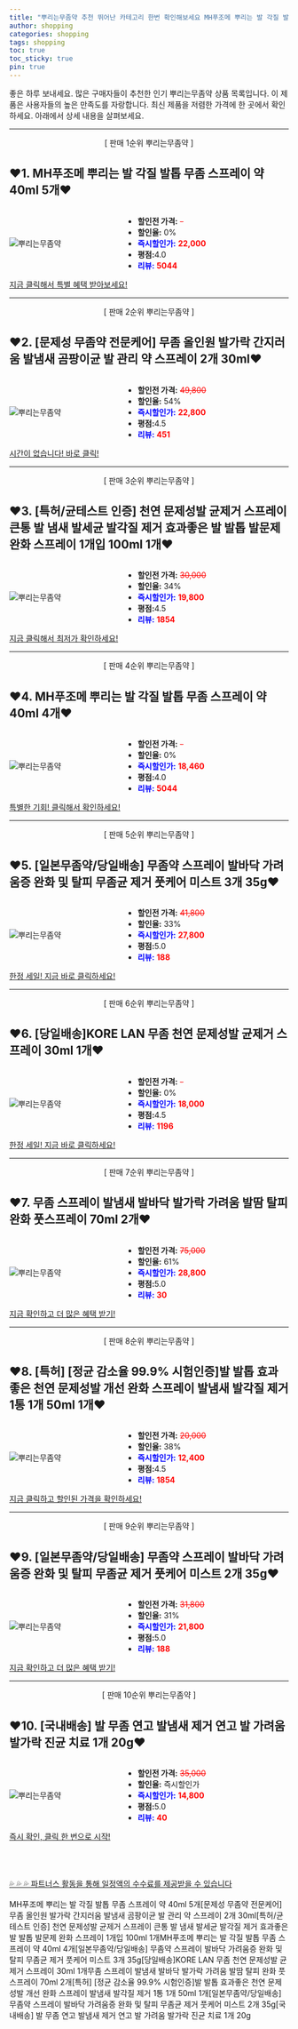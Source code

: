 ```yaml
---
title: "뿌리는무좀약 추천 뛰어난 카테고리 한번 확인해보세요 MH푸조메 뿌리는 발 각질 발톱"
author: shopping
categories: shopping
tags: shopping
toc: true
toc_sticky: true
pin: true
---
```

좋은 하루 보내세요. 많은 구매자들이 추천한 인기 뿌리는무좀약 상품 목록입니다. 이 제품은 사용자들의 높은 만족도를 자랑합니다. 최신 제품을 저렴한 가격에 한 곳에서 확인하세요. 아래에서 상세 내용을 살펴보세요.

---
<p class="toplist" style="margin: 0 auto; display: block; width: fit-content;">[ 판매 1순위 뿌리는무좀약 ]</p>

<h2><strong>❤️1. MH푸조메 뿌리는 발 각질 발톱 무좀 스프레이 약 40ml 5개❤️</strong></h2>

<div style="display: flex; align-items: center;">
    <div style="flex: 0.4;">
        <img src="https://thumbnail7.coupangcdn.com/thumbnails/remote/230x230ex/image/vendor_inventory/de4b/8b0fe451626cac04b76d2a9d4f533cbbad6e166379f0c63bdeab45feaaea.png" alt="뿌리는무좀약" style="max-width: 100%;">
    </div>
    <div style="flex: 0.6; margin-left: 10px;">
        <ul>
            <li><strong>할인전 가격:</strong> <del style="color: red;">-</del></li>
            <li><strong>할인율:</strong> 0%</li>
            <li><span style='color:blue'><strong>즉시할인가:</strong></span> <span style='color:red'><strong>22,000</strong></span></li>
            <li><strong>평점:</strong>4.0</li>
            <li><span style='color:blue'><strong>리뷰:</strong></span> <span style='color:red'><strong>5044</strong></span></li>
        </ul>
    </div>
</div>
<div class="center">
    <a href="https://selin100587001.github.io?lptag=AF9450613&subid=githubio&pageKey=7222821855&traceid=V0-153&itemId=20574587103&vendorItemId=82226869354" class="myButton">
        지금 클릭해서 특별 혜택 받아보세요!
    </a>
</div>


---
<p class="toplist" style="margin: 0 auto; display: block; width: fit-content;">[ 판매 2순위 뿌리는무좀약 ]</p>

<h2><strong>❤️2. [문제성 무좀약 전문케어] 무좀 올인원 발가락 간지러움 발냄새 곰팡이균 발 관리 약 스프레이 2개 30ml❤️</strong></h2>

<div style="display: flex; align-items: center;">
    <div style="flex: 0.4;">
        <img src="https://thumbnail10.coupangcdn.com/thumbnails/remote/230x230ex/image/vendor_inventory/bc74/be4d45f22063de241f3366e383cb3d70182dc70cb5d5c5aa5afb5a4ce9e9.png" alt="뿌리는무좀약" style="max-width: 100%;">
    </div>
    <div style="flex: 0.6; margin-left: 10px;">
        <ul>
            <li><strong>할인전 가격:</strong> <del style="color: red;">49,800</del></li>
            <li><strong>할인율:</strong> 54%</li>
            <li><span style='color:blue'><strong>즉시할인가:</strong></span> <span style='color:red'><strong>22,800</strong></span></li>
            <li><strong>평점:</strong>4.5</li>
            <li><span style='color:blue'><strong>리뷰:</strong></span> <span style='color:red'><strong>451</strong></span></li>
        </ul>
    </div>
</div>
<div class="center">
    <a href="https://selin100587001.github.io?lptag=AF9450613&subid=githubio&pageKey=7685428419&traceid=V0-153&itemId=20537255137&vendorItemId=90662154981" class="myButton">
        시간이 없습니다! 바로 클릭!
    </a>
</div>


---
<p class="toplist" style="margin: 0 auto; display: block; width: fit-content;">[ 판매 3순위 뿌리는무좀약 ]</p>

<h2><strong>❤️3. [특허/균테스트 인증] 천연 문제성발 균제거 스프레이 큰통 발 냄새 발세균 발각질 제거 효과좋은 발 발톱 발문제 완화 스프레이 1개입 100ml 1개❤️</strong></h2>

<div style="display: flex; align-items: center;">
    <div style="flex: 0.4;">
        <img src="https://thumbnail8.coupangcdn.com/thumbnails/remote/230x230ex/image/vendor_inventory/79ff/243bfbe5d9f7366d384890009aa39d5fbac1d720e736c048ffb6e77601b1.jpg" alt="뿌리는무좀약" style="max-width: 100%;">
    </div>
    <div style="flex: 0.6; margin-left: 10px;">
        <ul>
            <li><strong>할인전 가격:</strong> <del style="color: red;">30,000</del></li>
            <li><strong>할인율:</strong> 34%</li>
            <li><span style='color:blue'><strong>즉시할인가:</strong></span> <span style='color:red'><strong>19,800</strong></span></li>
            <li><strong>평점:</strong>4.5</li>
            <li><span style='color:blue'><strong>리뷰:</strong></span> <span style='color:red'><strong>1854</strong></span></li>
        </ul>
    </div>
</div>
<div class="center">
    <a href="https://selin100587001.github.io?lptag=AF9450613&subid=githubio&pageKey=7704604351&traceid=V0-153&itemId=20430197201&vendorItemId=89096153079" class="myButton">
        지금 클릭해서 최저가 확인하세요!
    </a>
</div>


---
<p class="toplist" style="margin: 0 auto; display: block; width: fit-content;">[ 판매 4순위 뿌리는무좀약 ]</p>

<h2><strong>❤️4. MH푸조메 뿌리는 발 각질 발톱 무좀 스프레이 약 40ml 4개❤️</strong></h2>

<div style="display: flex; align-items: center;">
    <div style="flex: 0.4;">
        <img src="https://thumbnail7.coupangcdn.com/thumbnails/remote/230x230ex/image/vendor_inventory/8bb1/8521b8bdec2c2cf58dde3e7120290d464b572790378cf73c6161cc34eb56.png" alt="뿌리는무좀약" style="max-width: 100%;">
    </div>
    <div style="flex: 0.6; margin-left: 10px;">
        <ul>
            <li><strong>할인전 가격:</strong> <del style="color: red;">-</del></li>
            <li><strong>할인율:</strong> 0%</li>
            <li><span style='color:blue'><strong>즉시할인가:</strong></span> <span style='color:red'><strong>18,460</strong></span></li>
            <li><strong>평점:</strong>4.0</li>
            <li><span style='color:blue'><strong>리뷰:</strong></span> <span style='color:red'><strong>5044</strong></span></li>
        </ul>
    </div>
</div>
<div class="center">
    <a href="https://selin100587001.github.io?lptag=AF9450613&subid=githubio&pageKey=7222821855&traceid=V0-153&itemId=20483449890&vendorItemId=82226869343" class="myButton">
        특별한 기회! 클릭해서 확인하세요!
    </a>
</div>


---
<p class="toplist" style="margin: 0 auto; display: block; width: fit-content;">[ 판매 5순위 뿌리는무좀약 ]</p>

<h2><strong>❤️5. [일본무좀약/당일배송] 무좀약 스프레이 발바닥 가려움증 완화 및 탈피 무좀균 제거 풋케어 미스트 3개 35g❤️</strong></h2>

<div style="display: flex; align-items: center;">
    <div style="flex: 0.4;">
        <img src="https://thumbnail8.coupangcdn.com/thumbnails/remote/230x230ex/image/vendor_inventory/c2af/be6054705b9c3f3199d91061f5af8e4de5cef9a6077febf08bb94183a489.jpg" alt="뿌리는무좀약" style="max-width: 100%;">
    </div>
    <div style="flex: 0.6; margin-left: 10px;">
        <ul>
            <li><strong>할인전 가격:</strong> <del style="color: red;">41,800</del></li>
            <li><strong>할인율:</strong> 33%</li>
            <li><span style='color:blue'><strong>즉시할인가:</strong></span> <span style='color:red'><strong>27,800</strong></span></li>
            <li><strong>평점:</strong>5.0</li>
            <li><span style='color:blue'><strong>리뷰:</strong></span> <span style='color:red'><strong>188</strong></span></li>
        </ul>
    </div>
</div>
<div class="center">
    <a href="https://selin100587001.github.io?lptag=AF9450613&subid=githubio&pageKey=8142143701&traceid=V0-153&itemId=23433739832&vendorItemId=90788348544" class="myButton">
        한정 세일! 지금 바로 클릭하세요!
    </a>
</div>


---
<p class="toplist" style="margin: 0 auto; display: block; width: fit-content;">[ 판매 6순위 뿌리는무좀약 ]</p>

<h2><strong>❤️6. [당일배송]KORE LAN 무좀 천연 문제성발 균제거 스프레이 30ml 1개❤️</strong></h2>

<div style="display: flex; align-items: center;">
    <div style="flex: 0.4;">
        <img src="https://thumbnail10.coupangcdn.com/thumbnails/remote/230x230ex/image/vendor_inventory/7072/82bd2637bab1631330fcdbe55d1e2fa3d27429e26f4f4e823229633d19b6.png" alt="뿌리는무좀약" style="max-width: 100%;">
    </div>
    <div style="flex: 0.6; margin-left: 10px;">
        <ul>
            <li><strong>할인전 가격:</strong> <del style="color: red;">-</del></li>
            <li><strong>할인율:</strong> 0%</li>
            <li><span style='color:blue'><strong>즉시할인가:</strong></span> <span style='color:red'><strong>18,000</strong></span></li>
            <li><strong>평점:</strong>4.5</li>
            <li><span style='color:blue'><strong>리뷰:</strong></span> <span style='color:red'><strong>1196</strong></span></li>
        </ul>
    </div>
</div>
<div class="center">
    <a href="https://selin100587001.github.io?lptag=AF9450613&subid=githubio&pageKey=7876775471&traceid=V0-153&itemId=17014675491&vendorItemId=90785521445" class="myButton">
        한정 세일! 지금 바로 클릭하세요!
    </a>
</div>


---
<p class="toplist" style="margin: 0 auto; display: block; width: fit-content;">[ 판매 7순위 뿌리는무좀약 ]</p>

<h2><strong>❤️7. 무좀 스프레이 발냄새 발바닥 발가락 가려움 발땀 탈피 완화 풋스프레이 70ml 2개❤️</strong></h2>

<div style="display: flex; align-items: center;">
    <div style="flex: 0.4;">
        <img src="https://thumbnail9.coupangcdn.com/thumbnails/remote/230x230ex/image/vendor_inventory/a072/a4da00fa5b6eddf78dd3ff6703528b8c2fb3bdd8c30e66e402da3f4c83c3.png" alt="뿌리는무좀약" style="max-width: 100%;">
    </div>
    <div style="flex: 0.6; margin-left: 10px;">
        <ul>
            <li><strong>할인전 가격:</strong> <del style="color: red;">75,000</del></li>
            <li><strong>할인율:</strong> 61%</li>
            <li><span style='color:blue'><strong>즉시할인가:</strong></span> <span style='color:red'><strong>28,800</strong></span></li>
            <li><strong>평점:</strong>5.0</li>
            <li><span style='color:blue'><strong>리뷰:</strong></span> <span style='color:red'><strong>30</strong></span></li>
        </ul>
    </div>
</div>
<div class="center">
    <a href="https://selin100587001.github.io?lptag=AF9450613&subid=githubio&pageKey=8205046338&traceid=V0-153&itemId=23532530657&vendorItemId=90558811779" class="myButton">
        지금 확인하고 더 많은 혜택 받기!
    </a>
</div>


---
<p class="toplist" style="margin: 0 auto; display: block; width: fit-content;">[ 판매 8순위 뿌리는무좀약 ]</p>

<h2><strong>❤️8. [특허] [정균 감소율 99.9% 시험인증]발 발톱 효과좋은 천연 문제성발 개선 완화 스프레이 발냄새 발각질 제거 1통 1개 50ml 1개❤️</strong></h2>

<div style="display: flex; align-items: center;">
    <div style="flex: 0.4;">
        <img src="https://thumbnail9.coupangcdn.com/thumbnails/remote/230x230ex/image/vendor_inventory/3106/22b87051c89165ce341d3395e86ab0eee4270c974f66417319e6f375c390.jpg" alt="뿌리는무좀약" style="max-width: 100%;">
    </div>
    <div style="flex: 0.6; margin-left: 10px;">
        <ul>
            <li><strong>할인전 가격:</strong> <del style="color: red;">20,000</del></li>
            <li><strong>할인율:</strong> 38%</li>
            <li><span style='color:blue'><strong>즉시할인가:</strong></span> <span style='color:red'><strong>12,400</strong></span></li>
            <li><strong>평점:</strong>4.5</li>
            <li><span style='color:blue'><strong>리뷰:</strong></span> <span style='color:red'><strong>1854</strong></span></li>
        </ul>
    </div>
</div>
<div class="center">
    <a href="https://selin100587001.github.io?lptag=AF9450613&subid=githubio&pageKey=7704604351&traceid=V0-153&itemId=23597898561&vendorItemId=89030733039" class="myButton">
        지금 클릭하고 할인된 가격을 확인하세요!
    </a>
</div>


---
<p class="toplist" style="margin: 0 auto; display: block; width: fit-content;">[ 판매 9순위 뿌리는무좀약 ]</p>

<h2><strong>❤️9. [일본무좀약/당일배송] 무좀약 스프레이 발바닥 가려움증 완화 및 탈피 무좀균 제거 풋케어 미스트 2개 35g❤️</strong></h2>

<div style="display: flex; align-items: center;">
    <div style="flex: 0.4;">
        <img src="https://thumbnail6.coupangcdn.com/thumbnails/remote/230x230ex/image/vendor_inventory/dbc0/155802e1d4a0bd08cb593f6ede3af7592f1a08d98cca0bafc793e695d1f3.jpg" alt="뿌리는무좀약" style="max-width: 100%;">
    </div>
    <div style="flex: 0.6; margin-left: 10px;">
        <ul>
            <li><strong>할인전 가격:</strong> <del style="color: red;">31,800</del></li>
            <li><strong>할인율:</strong> 31%</li>
            <li><span style='color:blue'><strong>즉시할인가:</strong></span> <span style='color:red'><strong>21,800</strong></span></li>
            <li><strong>평점:</strong>5.0</li>
            <li><span style='color:blue'><strong>리뷰:</strong></span> <span style='color:red'><strong>188</strong></span></li>
        </ul>
    </div>
</div>
<div class="center">
    <a href="https://selin100587001.github.io?lptag=AF9450613&subid=githubio&pageKey=8142143701&traceid=V0-153&itemId=23433739829&vendorItemId=90788348549" class="myButton">
        지금 확인하고 더 많은 혜택 받기!
    </a>
</div>


---
<p class="toplist" style="margin: 0 auto; display: block; width: fit-content;">[ 판매 10순위 뿌리는무좀약 ]</p>

<h2><strong>❤️10. [국내배송] 발 무좀 연고 발냄새 제거 연고 발 가려움 발가락 진균 치료 1개 20g❤️</strong></h2>

<div style="display: flex; align-items: center;">
    <div style="flex: 0.4;">
        <img src="https://thumbnail9.coupangcdn.com/thumbnails/remote/230x230ex/image/vendor_inventory/51be/9d30c457c2cb7887627f89d706bc23cad7491f688e6f1ffe719e27c4ba93.jpg" alt="뿌리는무좀약" style="max-width: 100%;">
    </div>
    <div style="flex: 0.6; margin-left: 10px;">
        <ul>
            <li><strong>할인전 가격:</strong> <del style="color: red;">35,000</del></li>
            <li><strong>할인율:</strong> 즉시할인가</li>
            <li><span style='color:blue'><strong>즉시할인가:</strong></span> <span style='color:red'><strong>14,800</strong></span></li>
            <li><strong>평점:</strong>5.0</li>
            <li><span style='color:blue'><strong>리뷰:</strong></span> <span style='color:red'><strong>40</strong></span></li>
        </ul>
    </div>
</div>
<div class="center">
    <a href="https://selin100587001.github.io?lptag=AF9450613&subid=githubio&pageKey=8196711724&traceid=V0-153&itemId=23476473896&vendorItemId=90788938864" class="myButton">
        즉시 확인, 클릭 한 번으로 시작!
    </a>
</div>

<br><br><br>[💦 💦 💦 파트너스 활동을 통해 일정액의 수수료를 제공받을 수 있습니다](https://link.coupang.com/a/bcpT2c)<br><br>MH푸조메 뿌리는 발 각질 발톱 무좀 스프레이 약 40ml 5개[문제성 무좀약 전문케어] 무좀 올인원 발가락 간지러움 발냄새 곰팡이균 발 관리 약 스프레이 2개 30ml[특허/균테스트 인증] 천연 문제성발 균제거 스프레이 큰통 발 냄새 발세균 발각질 제거 효과좋은 발 발톱 발문제 완화 스프레이 1개입 100ml 1개MH푸조메 뿌리는 발 각질 발톱 무좀 스프레이 약 40ml 4개[일본무좀약/당일배송] 무좀약 스프레이 발바닥 가려움증 완화 및 탈피 무좀균 제거 풋케어 미스트 3개 35g[당일배송]KORE LAN 무좀 천연 문제성발 균제거 스프레이 30ml 1개무좀 스프레이 발냄새 발바닥 발가락 가려움 발땀 탈피 완화 풋스프레이 70ml 2개[특허] [정균 감소율 99.9% 시험인증]발 발톱 효과좋은 천연 문제성발 개선 완화 스프레이 발냄새 발각질 제거 1통 1개 50ml 1개[일본무좀약/당일배송] 무좀약 스프레이 발바닥 가려움증 완화 및 탈피 무좀균 제거 풋케어 미스트 2개 35g[국내배송] 발 무좀 연고 발냄새 제거 연고 발 가려움 발가락 진균 치료 1개 20g